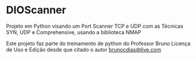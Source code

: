 # DIOScanner
Projeto em Python visando um Port Scanner TCP e UDP com as Técnicas SYN, UDP e Comprehensive, usando a biblioteca NMAP

Este projeto faz parte do treinamento de python do Professor Bruno
Licença de Uso e Edição desde que citado o autor
brunocdias@live.com
